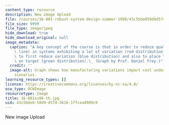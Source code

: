 ```yaml
---
content_type: resource
description: New image Upload
file: /courses/16-881-robust-system-design-summer-1998/43c5bde058d9d57436161ffcea4909c9_16-881su98-th.jpg
file_size: 9999
file_type: image/jpeg
hide_download: true
hide_download_original: null
image_metadata:
  caption: "A key concept of the course is that in order to reduce quality loss (black\
    \ line) in systems exhibiting a lot of variation (red distribution), it is important\
    \ to first reduce variation (blue distribution) and also to place the distribution\
    \ on target (green distribution).\_ (Graph by Prof. Daniel Frey.)"
  credit: ''
  image-alt: Graph shows how manufacturing variations impact cost under different
    scenarios.
learning_resource_types: []
license: https://creativecommons.org/licenses/by-nc-sa/4.0/
ocw_type: OCWImage
resourcetype: Image
title: 16-881su98-th.jpg
uid: 43c5bde0-58d9-d574-3616-1ffcea4909c9
---
```

New image Upload